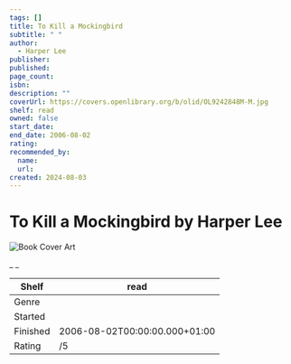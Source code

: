 ```yaml
---
tags: []
title: To Kill a Mockingbird
subtitle: " "
author:
  - Harper Lee
publisher:
published:
page_count:
isbn:
description: ""
coverUrl: https://covers.openlibrary.org/b/olid/OL9242848M-M.jpg
shelf: read
owned: false
start_date:
end_date: 2006-08-02
rating:
recommended_by:
  name:
  url:
created: 2024-08-03
---
```


# To Kill a Mockingbird by Harper Lee

![Book Cover Art](https://covers.openlibrary.org/b/olid/OL9242848M-M.jpg)

_ _

| Shelf | read |
| --- | --- |
| Genre |  |
| Started |  |
| Finished | 2006-08-02T00:00:00.000+01:00 |
| Rating | /5 |
